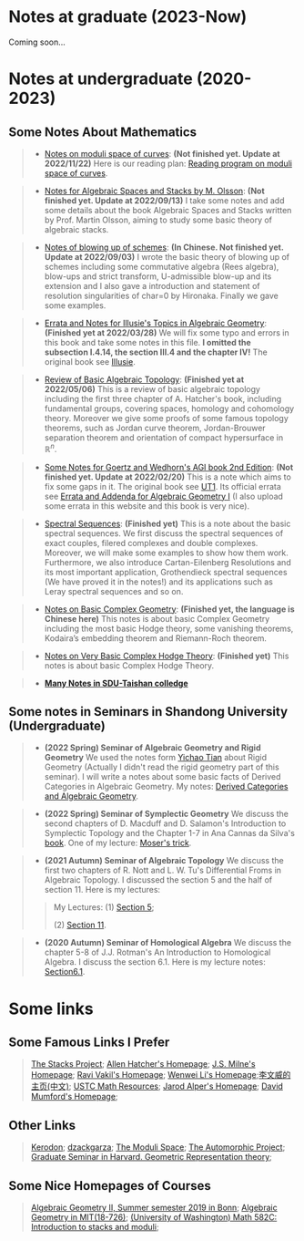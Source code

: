 # Notes at graduate (2023-Now)
Coming soon...

# Notes at undergraduate (2020-2023)

## Some Notes About Mathematics

> + [Notes on moduli space of curves](/ModuliSpaceCurvesReadingNotes.pdf): **(Not finished yet. Update at 2022/11/22)** Here is our reading plan: [Reading program on moduli space of curves](https://dvlxlwz.github.io/2022/11/15/Reading-program-on-moduli-space-of-curves/).

> + [Notes for Algebraic Spaces and Stacks by M. Olsson](/OlssonNotes.pdf): **(Not finished yet. Update at 2022/09/13)** I take some notes and add some details about the book Algebraic Spaces and Stacks written by Prof. Martin Olsson, aiming to study some basic theory of algebraic stacks.

> + [Notes of blowing up of schemes](/BlowingUp.pdf): **(In Chinese. Not finished yet. Update at 2022/09/03)** I wrote the basic theory of blowing up of schemes including some commutative algebra (Rees algebra), blow-ups and strict transform, U-admissible blow-up and its extension and I also gave a introduction and statement of resolution singularities of char=0 by Hironaka. Finally we gave some examples.

> + [Errata and Notes for Illusie's Topics in Algebraic Geometry](/IllusieErrataNotes.pdf): **(Finished yet at 2022/03/28)** We will fix some typo and errors in this book and take some notes in this file. **I omitted the subsection I.4.14, the section III.4 and the chapter IV!** The original book see [Illusie](http://staff.ustc.edu.cn/~yiouyang/Illusie.pdf).

> + [Review of Basic Algebraic Topology](/SomeAT.pdf):  **(Finished yet at 2022/05/06)** This is a review of basic algebraic topology including the first three chapter of A. Hatcher's book, including fundamental groups, covering spaces, homology and cohomology theory. Moreover we give some proofs of some famous topology theorems, such as Jordan curve theorem, Jordan-Brouwer separation theorem and orientation of compact hypersurface in $\mathbb{R}^n$.

> + [Some Notes for Goertz and Wedhorn's AGI book 2nd Edition](/AGnotes.pdf): **(Not finished yet. Update at 2022/02/20)** This is a note which aims to fix some gaps in it. The original book see [UT1](https://link.springer.com/content/pdf/10.1007%2F978-3-658-30733-2.pdf). Its official errata see [Errata and Addenda for Algebraic Geometry I](https://www.algebraic-geometry.de/errata/) (I also upload some errata in this website and this book is very nice).

> + [Spectral Sequences](/SpectralSequence.pdf): **(Finished yet)** This is a note about the basic spectral sequences. We first discuss the spectral sequences of exact couples, filered complexes and double complexes. Moreover, we will make some examples to show how them work. Furthermore, we also introduce Cartan-Eilenberg Resolutions and its most important
application, Grothendieck spectral sequences (We have proved it in the notes!) and its applications such as Leray spectral sequences and so on.

> + [Notes on Basic Complex Geometry](/ComManiBasis.pdf): **(Finished yet, the language is Chinese here)** This notes is about basic Complex Geometry including the most basic Hodge theory, some vanishing theorems, Kodaira’s embedding theorem and Riemann-Roch theorem.

> + [Notes on Very Basic Complex Hodge Theory](/2021HODGE.pdf): **(Finished yet)** This notes is about basic Complex Hodge Theory.

> + **[Many Notes in SDU-Taishan colledge](https://dvlxlwz.github.io/SDUTaishanMathLxl.github.io/)**

## Some notes in Seminars in Shandong University (Undergraduate)
> + **(2022 Spring) Seminar of Algebraic Geometry and Rigid Geometry** We used the notes form [Yichao Tian](http://www.mcm.ac.cn/people/members/202108/t20210820_658104.html) about Rigid Geometry (Actually I didn't read the rigid geometry part of this seminar). I will write a notes about some basic facts of Derived Categories in Algebraic Geometry. My notes: [Derived Categories and Algebraic Geometry](/2022RIGIDREAD.pdf).

> + **(2022 Spring) Seminar of Symplectic Geometry** We discuss the second chapters of D. Macduff and D. Salamon's Introduction to Symplectic Topology and the Chapter 1-7 in Ana Cannas da Silva's [book](https://people.math.ethz.ch/~acannas/Papers/lsg.pdf). One of my lecture: [Moser's trick](/2022Symp1.pdf).

> + **(2021 Autumn) Seminar of Algebraic Topology** We discuss the first two chapters of R. Nott and L. W. Tu's Differential Froms in Algebraic Topology. I discussed the section 5 and the half of section 11. Here is my lectures:
>> My Lectures: (1) [Section 5](/2021ATSe1.pdf);
>>
>> (2) [Section 11](/2021ATSe2.pdf).

> + **(2020 Autumn) Seminar of Homological Algebra** We discuss the chapter 5-8 of J.J. Rotman's An Introduction to Homological Algebra. I discuss the section 6.1. Here is my lecture notes: [Section6.1](/2020HASe.pdf).

# Some links

## Some Famous Links I Prefer
> [The Stacks Project](https://stacks.math.columbia.edu/);
> [Allen Hatcher's Homepage](https://pi.math.cornell.edu/~hatcher/);
> [J.S. Milne's Homepage](https://www.jmilne.org/math/);
> [Ravi Vakil's Homepage](https://math.stanford.edu/~vakil/);
> [Wenwei Li's Homepage](https://www.wwli.asia/index.php/en/);[李文威的主页(中文)](https://www.wwli.asia/index.php/zh/);
> [USTC Math Resources](http://home.ustc.edu.cn/~yx3x/USTCdata.html);
> [Jarod Alper's Homepage](https://sites.math.washington.edu/~jarod/);
> [David Mumford's Homepage](https://www.dam.brown.edu/people/mumford/);

## Other Links
> [Kerodon](https://kerodon.net/);
> [dzackgarza](https://notes.dzackgarza.com/);
> [The Moduli Space](https://book.themoduli.space/);
> [The Automorphic Project](https://automorphic.jh.edu/);
> [Graduate Seminar in Harvard. Geometric Representation theory](https://people.math.harvard.edu/~gaitsgde/grad_2009/);

## Some Nice Homepages of Courses
> [Algebraic Geometry II, Summer semester 2019 in Bonn](https://staff.fnwi.uva.nl/e.l.brakkee/AGII_SS2019/);
> [Algebraic Geometry in MIT(18-726)](https://ocw.mit.edu/courses/18-726-algebraic-geometry-spring-2009/pages/lecture-notes/);
> [(University of Washington) Math 582C: Introduction to stacks and moduli](https://sites.math.washington.edu/~jarod/math582C.html);
